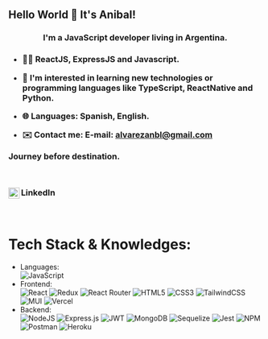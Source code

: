 ## Hello World 👋 It's Anibal!
<h3 align='center'>I'm a JavaScript developer living in Argentina.<h3>

- 👨‍💻 ReactJS, ExpressJS and Javascript.

- 🌱 I'm interested in learning new technologies or programming languages like TypeScript, ReactNative and Python.

- 🌐 Languages: Spanish, English.

- ✉️ Contact me: E-mail: alvarezanbl@gmail.com

Journey before destination.

<br/>

LinkedIn
<a href="https://linkedin.gonzalopozzo.com">
<img align="left" alt="Anibal Alvarez LinkedIn" width="22px" src="https://icongr.am/fontawesome/linkedin.svg?size=128&color=70c8ff" />
</a>

<br/>


# Tech Stack & Knowledges:
- Languages:  
![JavaScript](https://img.shields.io/badge/javascript-%23323330.svg?style=for-the-badge&logo=javascript&logoColor=%23F7DF1E) 
- Frontend:   
![React](https://img.shields.io/badge/react-%2320232a.svg?style=for-the-badge&logo=react&logoColor=%2361DAFB) ![Redux](https://img.shields.io/badge/redux-%23593d88.svg?style=for-the-badge&logo=redux&logoColor=white) ![React Router](https://img.shields.io/badge/React_Router-CA4245?style=for-the-badge&logo=react-router&logoColor=white) ![HTML5](https://img.shields.io/badge/html5-%23E34F26.svg?style=for-the-badge&logo=html5&logoColor=white) ![CSS3](https://img.shields.io/badge/css3-%231572B6.svg?style=for-the-badge&logo=css3&logoColor=white) ![TailwindCSS](https://img.shields.io/badge/tailwindcss-%2338B2AC.svg?style=for-the-badge&logo=tailwind-css&logoColor=white) ![MUI](https://img.shields.io/badge/MUI-%230081CB.svg?style=for-the-badge&logo=mui&logoColor=white) ![Vercel](https://img.shields.io/badge/vercel-%23000000.svg?style=for-the-badge&logo=vercel&logoColor=white)
- Backend:   
 ![NodeJS](https://img.shields.io/badge/node.js-6DA55F?style=for-the-badge&logo=node.js&logoColor=white) ![Express.js](https://img.shields.io/badge/express.js-%23404d59.svg?style=for-the-badge&logo=express&logoColor=%2361DAFB) ![JWT](https://img.shields.io/badge/JWT-black?style=for-the-badge&logo=JSON%20web%20tokens) ![MongoDB](https://img.shields.io/badge/MongoDB-%234ea94b.svg?style=for-the-badge&logo=mongodb&logoColor=white) ![Sequelize](https://img.shields.io/badge/Sequelize-52B0E7?style=for-the-badge&logo=Sequelize&logoColor=white) ![Jest](https://img.shields.io/badge/-jest-%23C21325?style=for-the-badge&logo=jest&logoColor=white) ![NPM](https://img.shields.io/badge/NPM-%23000000.svg?style=for-the-badge&logo=npm&logoColor=white) ![Postman](https://img.shields.io/badge/Postman-FF6C37?style=for-the-badge&logo=postman&logoColor=white) ![Heroku](https://img.shields.io/badge/heroku-%23430098.svg?style=for-the-badge&logo=heroku&logoColor=white)

